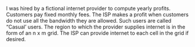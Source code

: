 I was hired by a fictional internet provider to compute yearly profits. Customers pay
fixed monthly fees. The ISP makes a profit when customers do not use all the bandwidth
they are allowed. Such users are called “Casual’ users. The region to which the provider
supplies internet is in the form of an n x m grid. The ISP can provide internet to each cell in
the grid if desired.
